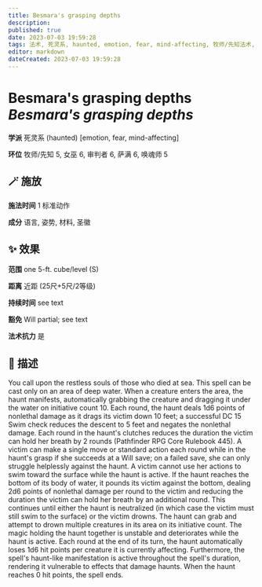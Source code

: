 ```yaml
---
title: Besmara's grasping depths
description: 
published: true
date: 2023-07-03 19:59:28
tags: 法术, 死灵系, haunted, emotion, fear, mind-affecting, 牧师/先知法术, 5环法术, 女巫法术, 6环法术, 审判者法术, 萨满法术, 唤魂师法术
editor: markdown
dateCreated: 2023-07-03 19:59:28
---
```


# **Besmara's grasping depths** *Besmara's grasping depths*

**学派** 死灵系 (haunted) \[emotion, fear, mind-affecting\] 

**环位** 牧师/先知 5, 女巫 6, 审判者 6, 萨满 6, 唤魂师 5

## 🪄 施放

**施法时间** 1 标准动作

**成分** 语言, 姿势, 材料, 圣徽

## ✨ 效果  

**范围** one 5-ft. cube/level (S)

**距离** 近距 (25尺+5尺/2等级)  

**持续时间** see text 

**豁免** Will partial; see text

**法术抗力** 是

## 📖 描述

You call upon the restless souls of those who died at sea. This spell can be cast only on an area of deep water. When a creature enters the area, the haunt manifests, automatically grabbing the creature and dragging it under the water on initiative count 10. Each round, the haunt deals 1d6 points of nonlethal damage as it drags its victim down 10 feet; a successful DC 15 Swim check reduces the descent to 5 feet and negates the nonlethal damage. Each round in the haunt's clutches reduces the duration the victim can hold her breath by 2 rounds (Pathfinder RPG Core Rulebook 445). A victim can make a single move or standard action each round while in the haunt's grasp if she succeeds at a Will save; on a failed save, she can only struggle helplessly against the haunt. A victim cannot use her actions to swim toward the surface while the haunt is active. If the haunt reaches the bottom of its body of water, it pounds its victim against the bottom, dealing 2d6 points of nonlethal damage per round to the victim and reducing the  duration the victim can hold her breath by an additional round. This continues until either the haunt is neutralized (in which case the victim must still swim to the surface) or the victim drowns.  The haunt can grab and attempt to drown multiple creatures in its area on its initiative count. The magic holding the haunt together is unstable and deteriorates while the haunt is active. Each round at the end of its turn, the haunt automatically loses 1d6 hit points per creature it is currently affecting. Furthermore, the spell's haunt-like manifestation is active throughout the spell's duration, rendering it vulnerable to effects that damage haunts. When the haunt reaches 0 hit points, the spell ends.
    